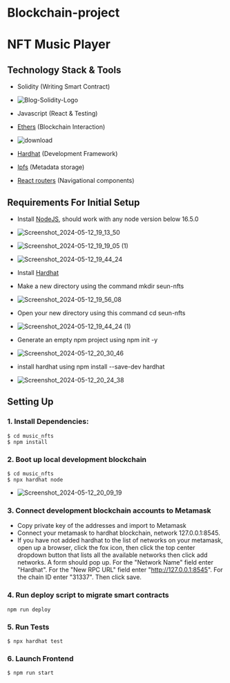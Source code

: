 # Blockchain-project
# NFT Music Player

## Technology Stack & Tools

- Solidity (Writing Smart Contract)
- ![Blog-Solidity-Logo](https://github.com/23Priyanshu/FILE_blockchain/assets/145743703/945bf8f0-a0a3-4dfe-a57d-c7ade2b0b27d)

- Javascript (React & Testing)
- [Ethers](https://docs.ethers.io/v5/) (Blockchain Interaction)
- ![download](https://github.com/23Priyanshu/FILE_blockchain/assets/145743703/ed273e98-279b-409f-93ae-857a22b28230)


- [Hardhat](https://hardhat.org/) (Development Framework)
- [Ipfs](https://ipfs.io/) (Metadata storage)
- [React routers](https://v5.reactrouter.com/) (Navigational components)

## Requirements For Initial Setup
- Install [NodeJS](https://nodejs.org/en/), should work with any node version below 16.5.0
- ![Screenshot_2024-05-12_19_13_50](https://github.com/23Priyanshu/FILE_blockchain/assets/145743703/aea5344f-fc2b-44b5-9316-a813535ec64a)
- ![Screenshot_2024-05-12_19_19_05 (1)](https://github.com/23Priyanshu/FILE_blockchain/assets/145743703/cdbf2477-8761-4a1f-977d-3db6316a8ec1)
- ![Screenshot_2024-05-12_19_44_24](https://github.com/23Priyanshu/FILE_blockchain/assets/145743703/441b03a4-85e8-42b7-a373-04e58d5bd250)



- Install [Hardhat](https://hardhat.org/)
- Make a new directory using the command mkdir seun-nfts
- ![Screenshot_2024-05-12_19_56_08](https://github.com/23Priyanshu/FILE_blockchain/assets/145743703/eedb4838-30a7-41d5-a3a8-ef905b43d28d)


- Open your new directory using this command cd seun-nfts
- ![Screenshot_2024-05-12_19_44_24 (1)](https://github.com/23Priyanshu/FILE_blockchain/assets/145743703/f4bede55-86ab-485d-bb54-e5c1c7122c83)
- Generate an empty npm project using npm init -y
- ![Screenshot_2024-05-12_20_30_46](https://github.com/23Priyanshu/FILE_blockchain/assets/145743703/6ff153eb-4cac-4cea-93e6-aed4b57b3601)

- install hardhat using npm install --save-dev hardhat
- ![Screenshot_2024-05-12_20_24_38](https://github.com/23Priyanshu/FILE_blockchain/assets/145743703/665b00f0-6fb7-4e9e-bbc8-b3a7b39c3bf8)










## Setting Up


### 1. Install Dependencies:
```
$ cd music_nfts
$ npm install
```
### 2. Boot up local development blockchain
```
$ cd music_nfts
$ npx hardhat node
```
- ![Screenshot_2024-05-12_20_09_19](https://github.com/23Priyanshu/FILE_blockchain/assets/145743703/5d7b656a-e5d4-4c3e-b70c-56b97b1b8db8)


### 3. Connect development blockchain accounts to Metamask
- Copy private key of the addresses and import to Metamask
- Connect your metamask to hardhat blockchain, network 127.0.0.1:8545.
- If you have not added hardhat to the list of networks on your metamask, open up a browser, click the fox icon, then click the top center dropdown button that lists all the available networks then click add networks. A form should pop up. For the "Network Name" field enter "Hardhat". For the "New RPC URL" field enter "http://127.0.0.1:8545". For the chain ID enter "31337". Then click save.  


### 4. Run deploy script to migrate smart contracts
`npm run deploy`

### 5. Run Tests
`$ npx hardhat test`

### 6. Launch Frontend
`$ npm run start`

